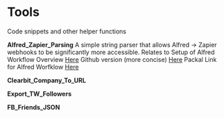 # Tools
Code snippets and other helper functions

**Alfred_Zapier_Parsing**
A simple string parser that allows Alfred -> Zapier webhooks to be significantly more accessible. Relates to
Setup of Alfred Workflow Overview [Here](https://zapier.com/blog/zapier-for-alfred/)
Github version (more concise) [Here](https://github.com/zapier/zapier-for-alfred)
Packal Link for Alfred Worfklow [Here](http://www.packal.org/workflow/zapier-alfred)

**Clearbit_Company_To_URL**

**Export_TW_Followers**

**FB_Friends_JSON**
